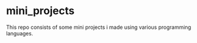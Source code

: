# mini_projects
This repo consists of some mini projects i made using various programming languages.
